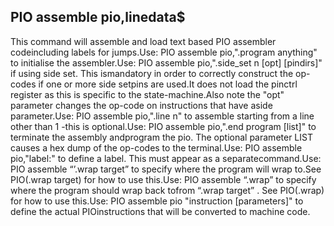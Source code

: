## PIO assemble pio,linedata$

This command will assemble and load text based PIO assembler codeincluding labels for jumps.Use: PIO assemble pio,".program anything" to initialise the assembler.Use: PIO assemble pio,".side_set n [opt] [pindirs]" if using side set. This ismandatory in order to correctly construct the op-codes if one or more side setpins are used.It does not load the pinctrl register as this is specific to the state-machine.Also note the "opt" parameter changes the op-code on instructions that have aside parameter.Use: PIO assemble pio,".line n" to assemble starting from a line other than 1 -this is optional.Use: PIO assemble pio,".end program [list]" to terminate the assembly andprogram the pio. The optional parameter LIST causes a hex dump of the op-codes to the terminal.Use: PIO assemble pio,"label:" to define a label. This must appear as a separatecommand.Use: PIO assemble “’.wrap target” to specify where the program will wrap to.See PIO(.wrap target) for how to use this.Use: PIO assemble “.wrap” to specify where the program should wrap back tofrom “.wrap target” . See PIO(.wrap) for how to use this.Use: PIO assemble pio "instruction [parameters]" to define the actual PIOinstructions that will be converted to machine code.